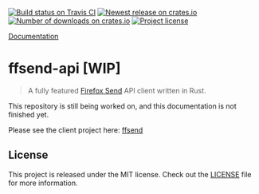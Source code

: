 [![Build status on Travis CI][travis-master-badge]][travis-link]
[![Newest release on crates.io][crate-version-badge]][crate-link]
[![Number of downloads on crates.io][crate-download-badge]][crate-link]
[![Project license][crate-license-badge]](LICENSE)

[Documentation][docs]

[crate-link]: https://crates.io/crates/ffsend-api
[crate-download-badge]: https://img.shields.io/crates/d/ffsend-api.svg
[crate-version-badge]: https://img.shields.io/crates/v/ffsend-api.svg
[crate-license-badge]: https://img.shields.io/crates/l/ffsend-api.svg
[travis-master-badge]: https://travis-ci.org/timvisee/ffsend-api.svg?branch=master
[travis-link]: https://travis-ci.org/timvisee/ffsend-api
[docs]: https://docs.rs/ffsend-api

# ffsend-api [WIP]
> A fully featured [Firefox Send][send] API client written in Rust.

This repository is still being worked on,
and this documentation is not finished yet.

Please see the client project here: [ffsend][ffsend]

## License
This project is released under the MIT license.
Check out the [LICENSE](LICENSE) file for more information.

[ffsend]: https://github.com/timvisee/ffsend
[send]: https://send.firefox.com/
